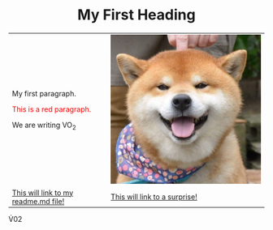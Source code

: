 <html>
<body>

<h1><center>My First Heading</center></h1>

<body>
<table>
  <tr>
    <td><p>My first paragraph.</p>
    <p style="color:red;">This is a red paragraph.</p>
    <p>We are writing VO<sub>2</sub></p></td>
    <td><img src="R.jpg"></td>
  </tr>
  
  <tr>
    <td><a href="readme.md">This will link to my readme.md file!</a></td>
    <td><a href="indexfolder/surprise.jpg">This will link to a surprise!</a></td>
  </tr>
</table>

</body>

V&#x0307;02
